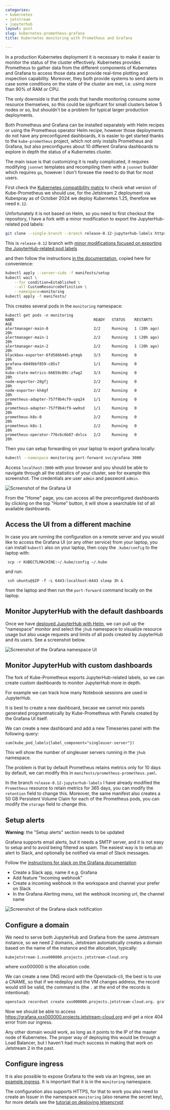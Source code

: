 ```yaml
---
categories:
- kubernetes
- jetstream
- jupyterhub
layout: post
slug: kubernetes-prometheus-grafana
title: Kubernetes monitoring with Prometheus and Grafana

---
```


In a production Kubernetes deployment it is necessary to make it easier to monitor the status of the cluster effectively.
Kubernetes provides Prometheus to gather data from the different components of Kubernetes and Grafana
to access those data and provide real-time plotting and inspection capability.
Moreover, they both provide systems to send alerts in case some conditions on the state of the cluster are met, i.e. using more than 90% of RAM or CPU.

The only downside is that the pods that handle monitoring consume some resource themselves, so this could be significant for small clusters below 5 nodes or so, but shouldn't be a problem for typical larger production deployments.

Both Prometheus and Grafana can be installed separately with Helm recipes or using the Prometheus operator Helm recipe,
however those deployments do not have any preconfigured dashboards, it is easier to get started thanks to the `kube-prometheus` project,
which not only installs Prometheus and Grafana, but also preconfigures about 10 different Grafana dashboards to explore in depth
the status of a Kubernetes cluster.

The main issue is that customizing it is really complicated, it requires modifying `jsonnet` templates and recompiling them with a `jsonnet` builder which requires `go`, however I don't foresee the need to do that for most users.

First check the [Kubernetes compatibility matrix](https://github.com/prometheus-operator/kube-prometheus?tab=readme-ov-file#compatibility) to check what version of Kube-Prometheus we should use, for the Jetstream 2 deployment via Kubespray as of October 2024 we deploy Kubernetes 1.25, therefore we need `0.12`.

Unfortunately it is not based on Helm, so you need to first checkout the repository, I have a fork with a minor modification to export the JupyterHub-related pod labels:

```bash
git clone --single-branch --branch release-0.12-jupyterhub-labels https://github.com/zonca/kube-prometheus
```

This is `release-0.12` branch with [minor modifications focused on exporting the JupyterHub-related pod labels](https://github.com/zonca/kube-prometheus/pull/1)

and then follow the instructions [in the documentation](https://github.com/coreos/kube-prometheus#quickstart),
copied here for convenience:

```bash
kubectl apply --server-side -f manifests/setup
kubectl wait \
    --for condition=Established \
    --all CustomResourceDefinition \
    --namespace=monitoring
kubectl apply -f manifests/
```

This creates several pods in the `monitoring` namespace:

```
kubectl get pods -n monitoring
NAME                                   READY   STATUS    RESTARTS      AGE
alertmanager-main-0                    2/2     Running   1 (20h ago)   20h
alertmanager-main-1                    2/2     Running   1 (20h ago)   20h
alertmanager-main-2                    2/2     Running   1 (20h ago)   20h
blackbox-exporter-6fd586b445-ptmgk     3/3     Running   0             20h
grafana-6849bbf859-c85s7               1/1     Running   0             20h
kube-state-metrics-66659c89c-zfwg2     3/3     Running   0             20h
node-exporter-28gfj                    2/2     Running   0             20h
node-exporter-kh4gf                    2/2     Running   0             20h
prometheus-adapter-757f9b4cf9-vpq24    1/1     Running   0             20h
prometheus-adapter-757f9b4cf9-ww9sd    1/1     Running   0             20h
prometheus-k8s-0                       2/2     Running   0             20h
prometheus-k8s-1                       2/2     Running   0             20h
prometheus-operator-776c6c6b87-dnlcx   2/2     Running   0             20h
```

Then you can setup forwarding on your laptop to export grafana locally:

```bash
kubectl --namespace monitoring port-forward svc/grafana 3000
```

Access `localhost:3000` with your browser and you should be able to navigate through all the statistics of your cluster,
see for example this screenshot. The credentials are user `admin` and password `admin`.

![Screenshot of the Grafana UI](grafana.png)

From the "Home" page, you can access all the preconfigured dashboards by clicking on the top "Home" button, it will show
a searchable list of all available dashboards.

## Access the UI from a different machine

In case you are running the configuration on a remote server and you would like to access the Grafana UI (or any other service) from your laptop, you can install `kubectl` also on your laptop, then copy the `.kube/config` to the laptop with:

     scp -r KUBECTLMACHINE:~/.kube/config ~/.kube

and run:

     ssh ubuntu@$IP -f -L 6443:localhost:6443 sleep 3h &

from the laptop and then run the `port-forward` command locally on the laptop.

## Monitor JupyterHub with the default dashboards

Once we have [deployed JupyterHub with Helm](https://www.zonca.dev/posts/2022-03-31-jetstream2_jupyterhub), we can pull up the
"namespace" monitor and select the `jhub` namespace to visualize resource usage but also usage requests and limits of all pods created by JupyterHub and its users. See a screenshot below.

![Screenshot of the Grafana namespace UI](grafana_jhub.png)

## Monitor JupyterHub with custom dashboards

The fork of Kube-Prometheus exports JupyterHub-related labels, so we can create custom dashboards to monitor JupyterHub more in depth.

For example we can track how many Notebook sessions are used in JupyterHub.

It is best to create a new dashboard, becase we cannot mix panels generated programmatically by Kube-Prometheus with Panels created by the Grafana UI itself.

We can create a new dashboard and add a new Timeseries panel with the following query:

    sum(kube_pod_labels{label_component="singleuser-server"}) 

This will show the number of singleuser servers running in the `jhub` namespace.

The problem is that by default Prometheus retains metrics only for 10 days by default, we can modify this in `manifests/prometheus-prometheus.yaml`.

In the branch `release-0.12-jupyterhub-labels` I have already modified the `Prometheus` resource to retain metrics for 365 days, you can modify the `retention` field to change this.
Moreover, the same manifest also creates a 50 GB Persistent Volume Claim for each of the Prometheus pods, you can modify the `storage` field to change this.


## Setup alerts

**Warning**: the "Setup alerts" section needs to be updated

Grafana supports email alerts, but it needs a SMTP server, and it is not easy to setup and to avoid being filtered as spam.
The easiest way is to setup an alert to Slack, and optionally be notified via email of Slack messages.

Follow the [instructions for slack on the Grafana documentation](https://grafana.com/docs/alerting/notifications/#slack)

* Create a Slack app, name it e.g. Grafana
* Add feature "Incoming webhook"
* Create a incoming webhook in the workspace and channel your prefer on Slack
* In the Grafana Alerting menu, set the webhook incoming url, the channel name

![Screenshot of the Grafana slack notification](grafana_slack.png)

## Configure a domain

We need to serve both JupyterHub and Grafana from the same Jetstream instance, so we need 2 domains, Jetstream automatically creates a domain based on the name of the instance and the allocation, typically:

    kubejetstream-1.xxx000000.projects.jetstream-cloud.org

where xxx000000 is the allocation code.

We can create a new DNS record with the Openstack-cli, the best is to use a CNAME, so that if we redeploy and the VM changes address, the record would still be valid, the command is (the `.` at the end of the records is intentional):

```bash
openstack recordset create xxx000000.projects.jetstream-cloud.org. grafana --type CNAME --record 'kubejetstream-1.xxx000000.projects.jetstream-cloud.org.'
```

Now we should be able to access <https://grafana.xxx000000.projects.jetstream-cloud.org> and get a nice 404 error from our ingress.

Any other domain would work, as long as it points to the IP of the master node of Kubernetes. The proper way of deploying this would be through a Load Balancer, but I haven't had much success in making that work on Jetstream 2 in the past.

## Configure ingress

It is also possible to expose Grafana to the web via an Ingress,
see an [example ingress](https://github.com/zonca/jupyterhub-deploy-kubernetes-jetstream/blob/master/monitoring/grafana-ingress.yaml). It is important that it is in the `monitoring` namespace.

The configuration also supports HTTPS, for that to work you also need to create
an Issuer in the namespace `monitoring` (also rename the secret key), for more details
see the [tutorial on deploying letsencrypt](https://www.zonca.dev/posts/2023-09-26-https-kubernetes-letsencrypt)
